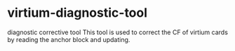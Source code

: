 # virtium-diagnostic-tool
diagnostic corrective tool
This tool is used to correct the CF of virtium cards by reading the anchor block and updating.
